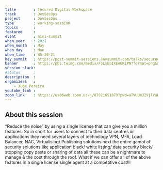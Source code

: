 ```yaml
---
title        : Secured Digital Workspace 
track        : DevSecOps
project      : DevSecOps
type         : working-session
topics       :
featured     :
event        : mini-summit
when_year    : 2022
when_month   : May
when_day     : Mon
when_time    : WS-20-21
hey_summit   : https://post-summit-sessions.heysummit.com/talks/secured-digital-workspace/
banner       : https://pbs.twimg.com/media/FSLsEbIXEAEKiPN?format=png&name=small
session_slack:
#status      : 
description  :
organizers   :
    - Jude Pereira      
youtube_link : 
zoom_link    : https://us06web.zoom.us/j/87921691879?pwd=aTVUUmJZVjlYaDJUMHU5ZXZ4MEVIZz09
---
```


## About this session
“Reduce the noise” by using a single license that can give you a million features. So in short for users to connect to their data centres or applications they need several layers of technology VPN, MFA, Load Balancer, NAC, Virtualising/ Publishing solutions next the entire gamot of security solutions like application black/ white listing/ data security block/ stopping copy paste or sharing of data all these can be a nightmare to manage & the cost through the roof. What if we can offer all of the above features in a single license single agent at a competitive cost!!!
